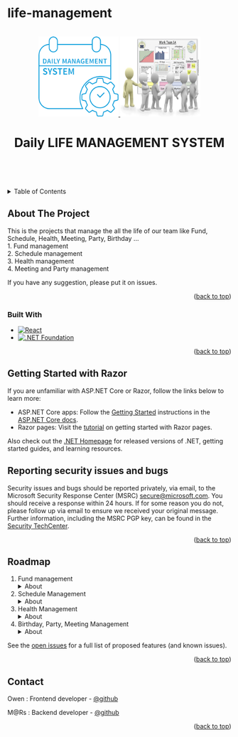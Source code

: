 # life-management

<!-- Improved compatibility of back to top link: See: https://github.com/othneildrew/Best-README-Template/pull/73 -->

<a name="readme-top"></a>

<!--
*** Thanks for checking out the life management platform. Please give me new idea and suggestions.
*** that would make this better
*** Don't forget to give the project a star!
*** Thanks again! Now go create something AMAZING! :D
-->

<!-- PROJECT SHIELDS -->
<!--
*** I'm using markdown "reference style" links for readability.
*** Reference links are enclosed in brackets [ ] instead of parentheses ( ).
*** See the bottom of this document for the declaration of the reference variables
*** for contributors-url, forks-url, etc. This is an optional, concise syntax you may use.
*** https://www.markdownguide.org/basic-syntax/#reference-style-links
-->

<!-- PROJECT LOGO -->
<br />
<div align="center">
  <a href="https://github.com/othneildrew/Best-README-Template">
    <img src="./image1.png" alt="Logo" width="180" height="180">
    <img src="./image2.jpg" alt="Logo" width="180" height="180">
  </a>

  <h1 align="center">Daily LIFE MANAGEMENT SYSTEM</h1>

  <p align="center">
    <br />
    <a href="https://github.com/BestCryptoKnight/daily-life-management/edit/main/README.md"></a>
    <br />
    <br />
  </p>
</div>

<!-- TABLE OF CONTENTS -->
<details>
  <summary>Table of Contents</summary>
  <ol>
    <li>
      <a href="#about-the-project">About The Project</a>
      <ul>
        <li><a href="#built-with">Project requirement</a></li>
        <li><a href="#built-with">Built With</a></li>
      </ul>
    </li>
  </ol>
</details>

<!-- ABOUT THE PROJECT -->

## About The Project

This is the projects that manage the all the life of our team like Fund, Schedule, Health, Meeting, Party, Birthday ... <br/> 1. Fund management <br/> 2. Schedule management <br/> 3. Health management <br/> 4. Meeting and Party management <br/>

If you have any suggestion, please put it on issues.

<p align="right">(<a href="#readme-top">back to top</a>)</p>

### Built With

- [![React][react.js]][react-url]
- [![.NET Foundation](https://img.shields.io/badge/.NET%20Foundation-blueviolet.svg)](https://www.dotnetfoundation.org/)

<p align="right">(<a href="#readme-top">back to top</a>)</p>

<!-- GETTING STARTED -->

## Getting Started with Razor

If you are unfamiliar with ASP.NET Core or Razor, follow the links below to learn more:

- ASP.NET Core apps: Follow the [Getting Started](https://docs.microsoft.com/aspnet/core/getting-started) instructions in the [ASP.NET Core docs](https://docs.microsoft.com/aspnet/index).
- Razor pages: Visit the [tutorial](https://docs.microsoft.com/en-us/aspnet/core/tutorials/razor-pages/razor-pages-start?view=aspnetcore-5.0&tabs=visual-studio) on getting started with Razor pages.

Also check out the [.NET Homepage](https://www.microsoft.com/net) for released versions of .NET, getting started guides, and learning resources.

## Reporting security issues and bugs

Security issues and bugs should be reported privately, via email, to the Microsoft Security Response Center (MSRC) secure@microsoft.com. You should receive a response within 24 hours. If for some reason you do not, please follow up via email to ensure we received your original message. Further information, including the MSRC PGP key, can be found in the [Security TechCenter](https://technet.microsoft.com/en-us/security/ff852094.aspx).

<p align="right">(<a href="#readme-top">back to top</a>)</p>

## Roadmap

  <ol>
    <li>
    <summary>Fund management</summary>
    <details>
    <summary>About</summary>
      <ul>
        <li><a href="#fund-with">Create Group and Common Group</a></li>
        <li><a href="#fund-with">Add Event for Payment with Details</a></li>
        <li><a href="#fund-with">Show Total Cash In and Out, Remain Cash as well</a></li>
      </ul>
    </details>
    </li>
    <li>
    <summary>Schedule Management</summary>
    <details>
    <summary>About</summary>
      <ul>
        <li><a href="#schedule-with">Coming Soon</a></li>
      </ul>
    </details>
    </li>
    <li>
    <summary>Health Management</summary>
    <details>
    <summary>About</summary>
      <ul>
        <li><a href="#health-with">Coming Soon</a></li>
      </ul>
    </details>
    </li>
    <li>
    <summary>Birthday, Party, Meeting Management</summary>
    <details>
    <summary>About</summary>
      <ul>
        <li><a href="#birthday-with">Coming Soon</a></li>
      </ul>
    </details>
    </li>

  </ol>

See the [open issues](https://github.com/New-Toptal/life-management/issues) for a full list of proposed features (and known issues).

<p align="right">(<a href="#readme-top">back to top</a>)</p>

<!-- CONTACT -->

## Contact

Owen : Frontend developer - [@github](https://github.com/sweetdream34310)

M@Rs : Backend developer - [@github](https://github.com/BestCryptoKnight)

<p align="right">(<a href="#readme-top">back to top</a>)</p>

<!-- MARKDOWN LINKS & IMAGES -->
<!-- https://www.markdownguide.org/basic-syntax/#reference-style-links -->

[contributors-shield]: https://img.shields.io/github/contributors/othneildrew/Best-README-Template.svg?style=for-the-badge
[contributors-url]: https://github.com/othneildrew/Best-README-Template/graphs/contributors
[forks-shield]: https://img.shields.io/github/forks/othneildrew/Best-README-Template.svg?style=for-the-badge
[forks-url]: https://github.com/othneildrew/Best-README-Template/network/members
[stars-shield]: https://img.shields.io/github/stars/othneildrew/Best-README-Template.svg?style=for-the-badge
[stars-url]: https://github.com/othneildrew/Best-README-Template/stargazers
[issues-shield]: https://img.shields.io/github/issues/othneildrew/Best-README-Template.svg?style=for-the-badge
[issues-url]: https://github.com/othneildrew/Best-README-Template/issues
[license-shield]: https://img.shields.io/github/license/othneildrew/Best-README-Template.svg?style=for-the-badge
[license-url]: https://github.com/othneildrew/Best-README-Template/blob/master/LICENSE.txt
[linkedin-shield]: https://img.shields.io/badge/-LinkedIn-black.svg?style=for-the-badge&logo=linkedin&colorB=555
[linkedin-url]: https://linkedin.com/in/othneildrew
[product-screenshot]: images/screenshot.png
[next.js]: https://img.shields.io/badge/next.js-000000?style=for-the-badge&logo=nextdotjs&logoColor=white
[next-url]: https://nextjs.org/
[react.js]: https://img.shields.io/badge/React-20232A?style=for-the-badge&logo=react&logoColor=61DAFB
[react-url]: https://reactjs.org/
[vue.js]: https://img.shields.io/badge/Vue.js-35495E?style=for-the-badge&logo=vuedotjs&logoColor=4FC08D
[vue-url]: https://vuejs.org/
[angular.io]: https://img.shields.io/badge/Angular-DD0031?style=for-the-badge&logo=angular&logoColor=white
[angular-url]: https://angular.io/
[svelte.dev]: https://img.shields.io/badge/Svelte-4A4A55?style=for-the-badge&logo=svelte&logoColor=FF3E00
[svelte-url]: https://svelte.dev/
[laravel.com]: https://img.shields.io/badge/Laravel-FF2D20?style=for-the-badge&logo=laravel&logoColor=white
[laravel-url]: https://laravel.com
[bootstrap.com]: https://img.shields.io/badge/Bootstrap-563D7C?style=for-the-badge&logo=bootstrap&logoColor=white
[bootstrap-url]: https://getbootstrap.com
[jquery.com]: https://img.shields.io/badge/jQuery-0769AD?style=for-the-badge&logo=jquery&logoColor=white
[asp.net-url]: https://asp.net.com

